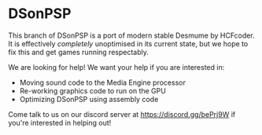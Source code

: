 # DSonPSP

This branch of DSonPSP is a port of modern stable Desmume by HCFcoder.
It is effectively _completely_ unoptimised in its current state, but we hope to fix this and get games running respectably.

We are looking for help! We want your help if you are interested in:

- Moving sound code to the Media Engine processor
- Re-working graphics code to run on the GPU
- Optimizing DSonPSP using assembly code

Come talk to us on our discord server at https://discord.gg/bePrj9W if you're interested in helping out!
